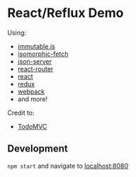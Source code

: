 # React/Reflux Demo
Using:
- [immutable.js](https://github.com/facebook/immutable-js/)
- [isomorphic-fetch](https://github.com/matthew-andrews/isomorphic-fetch)
- [json-server](https://github.com/typicode/json-server)
- [react-router](https://github.com/rackt/react-router)
- [react](https://github.com/facebook/react)
- [redux](https://github.com/rackt/redux)
- [webpack](http://webpack.github.io/)
- and more!

Credit to:
- [TodoMVC](https://github.com/tastejs/todomvc)

## Development
`npm start` and navigate to [localhost:8080](http://localhost:8080)
